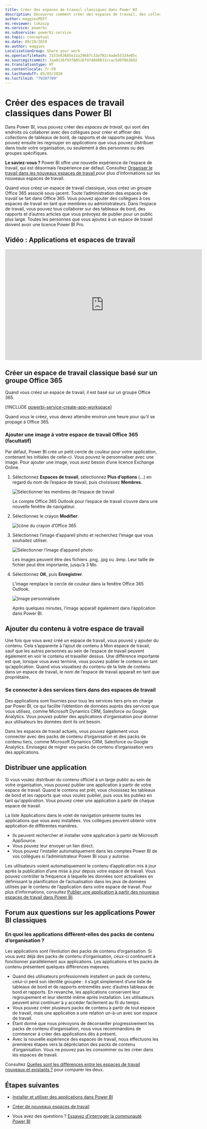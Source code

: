 ```yaml
---
title: Créer des espaces de travail classiques dans Power BI
description: Découvrez comment créer des espaces de travail, des collections de tableaux de bord, des rapports et des rapports paginés conçus pour fournir des métriques clés sur votre organisation.
author: maggiesMSFT
ms.reviewer: lukaszp
ms.service: powerbi
ms.subservice: powerbi-service
ms.topic: conceptual
ms.date: 09/10/2019
ms.author: maggies
LocalizationGroup: Share your work
ms.openlocfilehash: 3153e63685e21a29687c33e702c4ade55324e05c
ms.sourcegitcommit: 7aa0136f93f88516f97ddd8031ccac5d07863b92
ms.translationtype: HT
ms.contentlocale: fr-FR
ms.lasthandoff: 05/05/2020
ms.locfileid: "79207709"
---
```

# <a name="create-classic-workspaces-in-power-bi"></a>Créer des espaces de travail classiques dans Power BI

Dans Power BI, vous pouvez créer des *espaces de travail*, qui sont des endroits où collaborer avec des collègues pour créer et affiner des collections de tableaux de bord, de rapports et de rapports paginés. Vous pouvez ensuite les regrouper en *applications* que vous pouvez distribuer dans toute votre organisation, ou seulement à des personnes ou des groupes spécifiques. 

**Le saviez-vous ?** Power BI offre une nouvelle expérience de l’espace de travail, qui est désormais l’expérience par défaut. Consultez [Organiser le travail dans les nouveaux espaces de travail ](service-new-workspaces.md) pour plus d’informations sur les nouveaux espaces de travail. 

Quand vous créez un espace de travail classique, vous créez un groupe Office 365 associé sous-jacent. Toute l’administration des espaces de travail se fait dans Office 365. Vous pouvez ajouter des collègues à ces espaces de travail en tant que membres ou administrateurs. Dans l’espace de travail, vous pouvez tous collaborer sur des tableaux de bord, des rapports et d’autres articles que vous prévoyez de publier pour un public plus large. Toutes les personnes que vous ajoutez à un espace de travail doivent avoir une licence Power BI Pro. 

## <a name="video-apps-and-workspaces"></a>Vidéo : Applications et espaces de travail
<iframe width="640" height="360" src="https://www.youtube.com/embed/Ey5pyrr7Lk8?showinfo=0" frameborder="0" allowfullscreen></iframe>

## <a name="create-a-classic-workspace-based-on-an-office-365-group"></a>Créer un espace de travail classique basé sur un groupe Office 365

Quand vous créez un espace de travail, il est basé sur un groupe Office 365.

[!INCLUDE [powerbi-service-create-app-workspace](./includes/powerbi-service-create-app-workspace.md)]

Quand vous le créez, vous devez attendre environ une heure pour qu’il se propage à Office 365. 

### <a name="add-an-image-to-your-office-365-workspace-optional"></a>Ajouter une image à votre espace de travail Office 365 (facultatif)
Par défaut, Power BI crée un petit cercle de couleur pour votre application, contenant les initiales de celle-ci. Vous pouvez le personnaliser avec une image. Pour ajouter une image, vous avez besoin d’une licence Exchange Online.

1. Sélectionnez **Espaces de travail**, sélectionnez **Plus d’options** (...) en regard du nom de l’espace de travail, puis choisissez **Membres**. 
   
     ![Sélectionner les membres de l’espace de travail](media/service-create-workspaces/power-bi-workspace-old-members.png)
   
    Le compte Office 365 Outlook pour l’espace de travail s’ouvre dans une nouvelle fenêtre de navigateur.
2. Sélectionnez le crayon **Modifier**.
   
     ![Icône du crayon d’Office 365](media/service-create-workspaces/power-bi-workspace-old-edit-group.png)
3. Sélectionnez l’image d’appareil photo et recherchez l’image que vous souhaitez utiliser.
   
     ![Sélectionner l’image d’appareil photo](media/service-create-workspaces/power-bi-workspace-old-camera.png)

     Les images peuvent être des fichiers .png, .jpg ou .bmp. Leur taille de fichier peut être importante, jusqu’à 3 Mo. 

4. Sélectionnez **OK**, puis **Enregistrer**.
   
    L’image remplace le cercle de couleur dans la fenêtre Office 365 Outlook. 
   
     ![Image personnalisée](media/service-create-workspaces/power-bi-workspace-old-new-image.png)
   
    Après quelques minutes, l’image apparaît également dans l’application dans Power BI.

## <a name="add-content-to-your-workspace"></a>Ajouter du contenu à votre espace de travail

Une fois que vous avez créé un espace de travail, vous pouvez y ajouter du contenu. Cela s’apparente à l’ajout de contenu à Mon espace de travail, sauf que les autres personnes au sein de l’espace de travail peuvent également en voir le contenu et travailler dessus. Une différence importante est que, lorsque vous avez terminé, vous pouvez publier le contenu en tant qu’application. Quand vous visualisez du contenu de la liste de contenu dans un espace de travail, le nom de l’espace de travail apparaît en tant que propriétaire.

### <a name="connect-to-third-party-services-in-workspaces"></a>Se connecter à des services tiers dans des espaces de travail

Des applications sont fournies pour tous les services tiers pris en charge par Power BI, ce qui facilite l’obtention de données auprès des services que vous utilisez, comme Microsoft Dynamics CRM, Salesforce ou Google Analytics. Vous pouvez publier des applications d’organisation pour donner aux utilisateurs les données dont ils ont besoin.

Dans les espaces de travail actuels, vous pouvez également vous connecter avec des packs de contenu d’organisation et des packs de contenu tiers, comme Microsoft Dynamics CRM, Salesforce ou Google Analytics. Envisagez de migrer vos packs de contenu d’organisation vers des applications.

## <a name="distribute-an-app"></a>Distribuer une application

Si vous voulez distribuer du contenu officiel à un large public au sein de votre organisation, vous pouvez publier une application à partir de votre espace de travail.  Quand le contenu est prêt, vous choisissez les tableaux de bord et les rapports que vous voulez publier, puis vous les publiez en tant qu’*application*. Vous pouvez créer une application à partir de chaque espace de travail.

La liste Applications dans le volet de navigation présente toutes les applications que vous avez installées. Vos collègues peuvent obtenir votre application de différentes manières. 
- Ils peuvent rechercher et installer votre application à partir de Microsoft AppSource.
- Vous pouvez leur envoyer un lien direct. 
- Vous pouvez l’installer automatiquement dans les comptes Power BI de vos collègues si l’administrateur Power BI vous y autorise. 

Les utilisateurs voient automatiquement le contenu d’application mis à jour après la publication d’une mise à jour depuis votre espace de travail. Vous pouvez contrôler la fréquence à laquelle les données sont actualisées en définissant la planification de l’actualisation dans les jeux de données utilisés par le contenu de l’application dans votre espace de travail. Pour plus d’informations, consultez [Publier une application à partir des nouveaux espaces de travail dans Power BI](service-create-distribute-apps.md).

## <a name="power-bi-classic-apps-faq"></a>Forum aux questions sur les applications Power BI classiques

### <a name="how-are-apps-different-from-organizational-content-packs"></a>En quoi les applications diffèrent-elles des packs de contenu d’organisation ?
Les applications sont l’évolution des packs de contenu d’organisation. Si vous avez déjà des packs de contenu d’organisation, ceux-ci continuent à fonctionner parallèlement aux applications. Les applications et les packs de contenu présentent quelques différences majeures. 

* Quand des utilisateurs professionnels installent un pack de contenu, celui-ci perd son identité groupée : il s’agit simplement d’une liste de tableaux de bord et de rapports entremêlés avec d’autres tableaux de bord et rapports. En revanche, les applications conservent leur regroupement et leur identité même après installation. Les utilisateurs peuvent ainsi continuer à y accéder facilement au fil du temps.
* Vous pouvez créer plusieurs packs de contenu à partir de tout espace de travail, mais une application a une relation un-à-un avec son espace de travail. 
* Étant donné que nous prévoyons de déconseiller progressivement les packs de contenu d’organisation, nous vous recommandons de commencer à créer des applications dès à présent.  
* Avec la nouvelle expérience des espaces de travail, nous effectuons les premières étapes vers la dépréciation des packs de contenu d’organisation. Vous ne pouvez pas les consommer ou les créer dans les espaces de travail.

Consultez [Quelles sont les différences entre les espaces de travail nouveaux et existants ?](service-new-workspaces.md#how-the-new-workspaces-are-different) pour comparer les deux. 

## <a name="next-steps"></a>Étapes suivantes
* [Installer et utiliser des applications dans Power BI](service-create-distribute-apps.md)
- [Créer de nouveaux espaces de travail](service-create-the-new-workspaces.md)
* Vous avez des questions ? [Essayez d’interroger la communauté Power BI](https://community.powerbi.com/)
